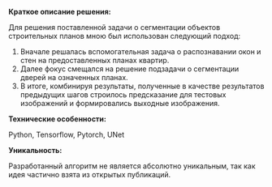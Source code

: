 **Краткое описание решения:**

Для решения поставленной задачи о сегментации объектов строительных планов мною был использован следующий подход:
1. Вначале решалась вспомогательная задача о распознавании окон и стен на предоставленных планах квартир.
2. Далее фокус смещался на решение подзадачи о сегментации дверей на означенных планах.
3. В итоге, комбинируя результаты, полученные в качестве результатов предыдущих шагов строилось предсказание для тестовых изображений и формировались выходные изображения.

**Технические особенности:**

Python, Tensorflow, Pytorch, UNet

**Уникальность:**

Разработанный алгоритм не является абсолютно уникальным, так как идея частично взята из открытых публикаций.
